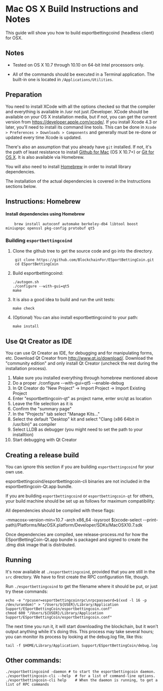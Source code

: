 Mac OS X Build Instructions and Notes
====================================
This guide will show you how to build esportbettingcoind (headless client) for OSX.

Notes
-----

* Tested on OS X 10.7 through 10.10 on 64-bit Intel processors only.

* All of the commands should be executed in a Terminal application. The
built-in one is located in `/Applications/Utilities`.

Preparation
-----------

You need to install XCode with all the options checked so that the compiler
and everything is available in /usr not just /Developer. XCode should be
available on your OS X installation media, but if not, you can get the
current version from https://developer.apple.com/xcode/. If you install
Xcode 4.3 or later, you'll need to install its command line tools. This can
be done in `Xcode > Preferences > Downloads > Components` and generally must
be re-done or updated every time Xcode is updated.

There's also an assumption that you already have `git` installed. If
not, it's the path of least resistance to install [Github for Mac](https://mac.github.com/)
(OS X 10.7+) or
[Git for OS X](https://code.google.com/p/git-osx-installer/). It is also
available via Homebrew.

You will also need to install [Homebrew](http://brew.sh) in order to install library
dependencies.

The installation of the actual dependencies is covered in the Instructions
sections below.

Instructions: Homebrew
----------------------

#### Install dependencies using Homebrew

        brew install autoconf automake berkeley-db4 libtool boost miniupnpc openssl pkg-config protobuf qt5

### Building `esportbettingcoind`

1. Clone the github tree to get the source code and go into the directory.

        git clone https://github.com/BlockchainFor/ESportBettingCoin.git
        cd ESportBettingCoin

2.  Build esportbettingcoind:

        ./autogen.sh
        ./configure --with-gui=qt5
        make

3.  It is also a good idea to build and run the unit tests:

        make check

4.  (Optional) You can also install esportbettingcoind to your path:

        make install

Use Qt Creator as IDE
------------------------
You can use Qt Creator as IDE, for debugging and for manipulating forms, etc.
Download Qt Creator from http://www.qt.io/download/. Download the "community edition" and only install Qt Creator (uncheck the rest during the installation process).

1. Make sure you installed everything through homebrew mentioned above
2. Do a proper ./configure --with-gui=qt5 --enable-debug
3. In Qt Creator do "New Project" -> Import Project -> Import Existing Project
4. Enter "esportbettingcoin-qt" as project name, enter src/qt as location
5. Leave the file selection as it is
6. Confirm the "summary page"
7. In the "Projects" tab select "Manage Kits..."
8. Select the default "Desktop" kit and select "Clang (x86 64bit in /usr/bin)" as compiler
9. Select LLDB as debugger (you might need to set the path to your installtion)
10. Start debugging with Qt Creator

Creating a release build
------------------------
You can ignore this section if you are building `esportbettingcoind` for your own use.

esportbettingcoind/esportbettingcoin-cli binaries are not included in the esportbettingcoin-Qt.app bundle.

If you are building `esportbettingcoind` or `esportbettingcoin-qt` for others, your build machine should be set up
as follows for maximum compatibility:

All dependencies should be compiled with these flags:

 -mmacosx-version-min=10.7
 -arch x86_64
 -isysroot $(xcode-select --print-path)/Platforms/MacOSX.platform/Developer/SDKs/MacOSX10.7.sdk

Once dependencies are compiled, see release-process.md for how the ESportBettingCoin-Qt.app
bundle is packaged and signed to create the .dmg disk image that is distributed.

Running
-------

It's now available at `./esportbettingcoind`, provided that you are still in the `src`
directory. We have to first create the RPC configuration file, though.

Run `./esportbettingcoind` to get the filename where it should be put, or just try these
commands:

    echo -e "rpcuser=esportbettingcoinrpc\nrpcpassword=$(xxd -l 16 -p /dev/urandom)" > "/Users/${USER}/Library/Application Support/ESportBettingCoin/esportbettingcoin.conf"
    chmod 600 "/Users/${USER}/Library/Application Support/ESportBettingCoin/esportbettingcoin.conf"

The next time you run it, it will start downloading the blockchain, but it won't
output anything while it's doing this. This process may take several hours;
you can monitor its process by looking at the debug.log file, like this:

    tail -f $HOME/Library/Application\ Support/ESportBettingCoin/debug.log

Other commands:
-------

    ./esportbettingcoind -daemon # to start the esportbettingcoin daemon.
    ./esportbettingcoin-cli --help  # for a list of command-line options.
    ./esportbettingcoin-cli help    # When the daemon is running, to get a list of RPC commands
